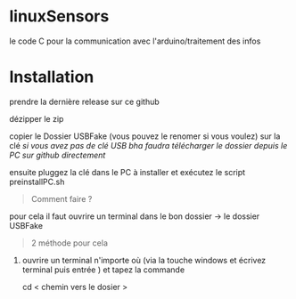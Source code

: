 
# linuxSensors
le code C pour la communication avec l'arduino/traitement des infos 
# Installation
prendre la dernière release sur ce github

dézipper le zip 

copier le Dossier USBFake (vous pouvez le renomer si vous voulez) sur la clé 
*si vous avez pas de clé USB bha faudra télécharger le dossier depuis le PC sur github directement*

ensuite pluggez la clé dans le PC à installer et exécutez le script preinstallPC.sh

> Comment faire ?

pour cela il faut ouvrire un terminal dans le bon dossier -> le dossier USBFake 

> 2 méthode pour cela 

 

 1. ouvrire un terminal n'importe où (via la touche windows et écrivez terminal puis entrée ) et tapez la commande 
 

    cd < chemin vers le dosier >
     

 

<!--stackedit_data:
eyJoaXN0b3J5IjpbMTE5ODg4NTMwNSwtNTQxMjEyNSw5OTE1Mz
M1NzUsLTE3MDIxMDg3ODRdfQ==
-->